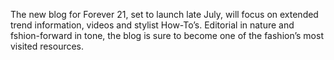 The new blog for Forever 21, set to launch late July, will focus on extended trend information,
videos and stylist How-To’s. Editorial in nature and fshion-forward in tone, the blog is sure to become one of the fashion’s most visited resources.